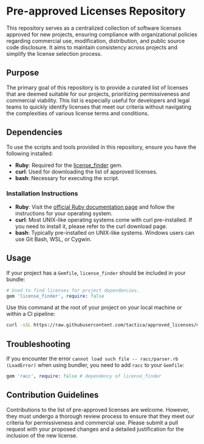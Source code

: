# Pre-approved Licenses Repository

This repository serves as a centralized collection of software licenses approved for new projects, ensuring compliance with organizational policies regarding commercial use, modification, distribution, and public source code disclosure. It aims to maintain consistency across projects and simplify the license selection process.

## Purpose

The primary goal of this repository is to provide a curated list of licenses that are deemed suitable for our projects, prioritizing permissiveness and commercial viability. This list is especially useful for developers and legal teams to quickly identify licenses that meet our criteria without navigating the complexities of various license terms and conditions.

## Dependencies

To use the scripts and tools provided in this repository, ensure you have the following installed:

* **Ruby**: Required for the [license_finder](https://github.com/pivotal/LicenseFinder) gem.
* **curl**: Used for downloading the list of approved licenses.
* **bash**: Necessary for executing the script.

### Installation Instructions

* **Ruby**: Visit the [official Ruby documentation page](https://www.ruby-lang.org/en/documentation/installation) and follow the instructions for your operating system.
* **curl**: Most UNIX-like operating systems come with curl pre-installed. If you need to install it, please refer to the curl download page.
* **bash**: Typically pre-installed on UNIX-like systems. Windows users can use Git Bash, WSL, or Cygwin.

## Usage

If your project has a `Gemfile`,  `license_finder` should be included in your bundle:

```ruby
# Used to find licenses for project dependencies.
gem 'license_finder', require: false
```

Use this command at the root of your project on your local machine or within a CI pipeline:

```bash
curl -sSL https://raw.githubusercontent.com/tactica/approved_licenses/master/script.sh | bash
```

## Troubleshooting

If you encounter the error `cannot load such file -- racc/parser.rb (LoadError)` when using bundler, you need to add `racc` to your `Gemfile`:

```ruby
gem 'racc', require: false # dependency of license_finder
```

## Contribution Guidelines

Contributions to the list of pre-approved licenses are welcome. However, they must undergo a thorough review process to ensure that they meet our criteria for permissiveness and commercial use. Please submit a pull request with your proposed changes and a detailed justification for the inclusion of the new license.